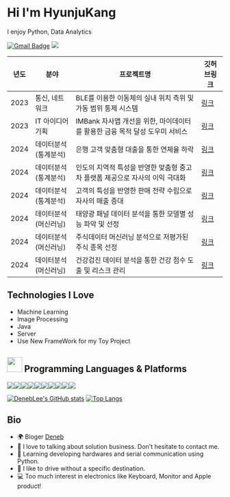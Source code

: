 # Hi  I'm HyunjuKang
<!-- <img src="https://i.pinimg.com/originals/e2/b7/da/e2b7da6bc749ba2d7ebdfda28fac6009.gif" width="40px"> -->



I enjoy Python, Data Analytics



[![Gmail Badge](https://img.shields.io/badge/jadu1jadu@naver.com-c14438?style=flat-square&logo=Gmail&logoColor=white&link=mailto:jadu1jadu@naver.com)](mailto:lgsgst5613@gmail.com) <a href="https://www.instagram.com/h._.juicy/"><img src="http://img.shields.io/badge/-Instagram-E4405F.svg?style=flat-square&logo=instagram&logoColor=white&&locoColor=white"/></a> 

| 년도|분야|프로젝트명| 깃허브링크 |
| -- | --- | ----|-----|
|2023| 통신, 네트워크 | BLE를 이용한 이동체의 실내 위치 측위 및 가동 범위 통제 시스템 | [링크](https://www.naver.com)|
|2023| IT 아이디어 기획 | IMBank 자사앱 개선을 위한, 마이데이터를 활용한 금융 목적 달성 도우미 서비스 | [링크](https://www.naver.com)|
|2024| 데이터분석(통계분석) | 은행 고객 맞춤형 대출을 통한 연체율 하락 | [링크](https://www.naver.com)|
|2024| 데이터분석(통계분석) | 인도의 지역적 특성을 반영한 맞춤형 중고차 플랫폼 제공으로 자사의 이익 극대화 | [링크](https://www.naver.com)|
|2024| 데이터분석(통계분석) | 고객의 특성을 반영한 판매 전략 수립으로 자사의 매출 증대 | [링크](https://www.naver.com)|
|2024| 데이터분석(머신러닝) |태양광 패널 데이터 분석을 통한 모델별 성능 파악 및 선정| [링크](https://www.naver.com)|
|2024| 데이터분석(머신러닝) | 주식데이터 머신러닝 분석으로 저평가된 주식 종목 선정 | [링크](https://www.naver.com)|
|2024| 데이터분석(머신러닝) | 건강검진 데이터 분석을 통한 건강 점수 도출 및 리스크 관리 | [링크](https://www.naver.com)|

## Technologies I Love
<!-- <img src="https://i.pinimg.com/originals/dd/be/1f/ddbe1f911d676f198bdfc9b2346ac1e4.gif" width="35px">  -->

- Machine Learning
- Image Processing
- Java 
- Server
- Use New FrameWork for my Toy Project 

## <img src="https://t1.daumcdn.net/cfile/tistory/244A0F475830735605" width="35px"> Programming Languages & Platforms

<img src="https://img.shields.io/badge/Python-3776AB?style=for-the-badge&logo=Python&logoColor=white"><img src="https://img.shields.io/badge/React-61DAFB?style=for-the-badge&logo=React&logoColor=white"><img src="https://img.shields.io/badge/Typescript-3178C6?style=for-the-badge&logo=Typescript&logoColor=white"><img src="https://img.shields.io/badge/Java-007396?style=for-the-badge&logo=OpenJDK&logoColor=white"/><img src="https://img.shields.io/badge/Javascript-F7DF1E?style=for-the-badge&logo=Javascript&logoColor=white"><img src="https://img.shields.io/badge/MariaDB-003545?style=for-the-badge&logo=MariaDB&logoColor=white"><img src="https://img.shields.io/badge/Postgresql-4169E1?style=for-the-badge&logo=Postgresql&logoColor=white"><img src="https://img.shields.io/badge/Amazon AWS-232F3E?style=for-the-badge&logo=Amazon AWS&logoColor=white"><img src="https://img.shields.io/badge/Docker-2496ED?style=for-the-badge&logo=Docker&logoColor=white"><img src="https://img.shields.io/badge/Electron-47848F?style=for-the-badge&logo=Electron&logoColor=white">

</p>

[![DenebLee's GitHub stats](https://github-readme-stats.vercel.app/api?username=DenebLee&theme=react&show_icons=true&hide=contribs,prs&cache_seconds=1800)](https://github.com/DenebLee)
[![Top Langs](https://github-readme-stats.vercel.app/api/top-langs/?username=Deneblee&layout=compact&theme=dracula)](https://github.com/Deneblee)

##  Bio 
<!-- <img src="https://mblogthumb-phinf.pstatic.net/20160804_209/rlqor6767_1470239181873Gao3p_GIF/2.gif?type=w800" width="35px"> -->

- 🌍 Bloger [Deneb](https://velog.io/@lgsgst5613/)
- 💬 I love to talking about solution business. Don't hesitate to contact me.
- 🌱 Learning developing hardwares and serial communication using Python.
- 🚗 I like to drive without a specific destination.
- 💻 Too much interest in electronics like Keyboard, Monitor and Apple product!
